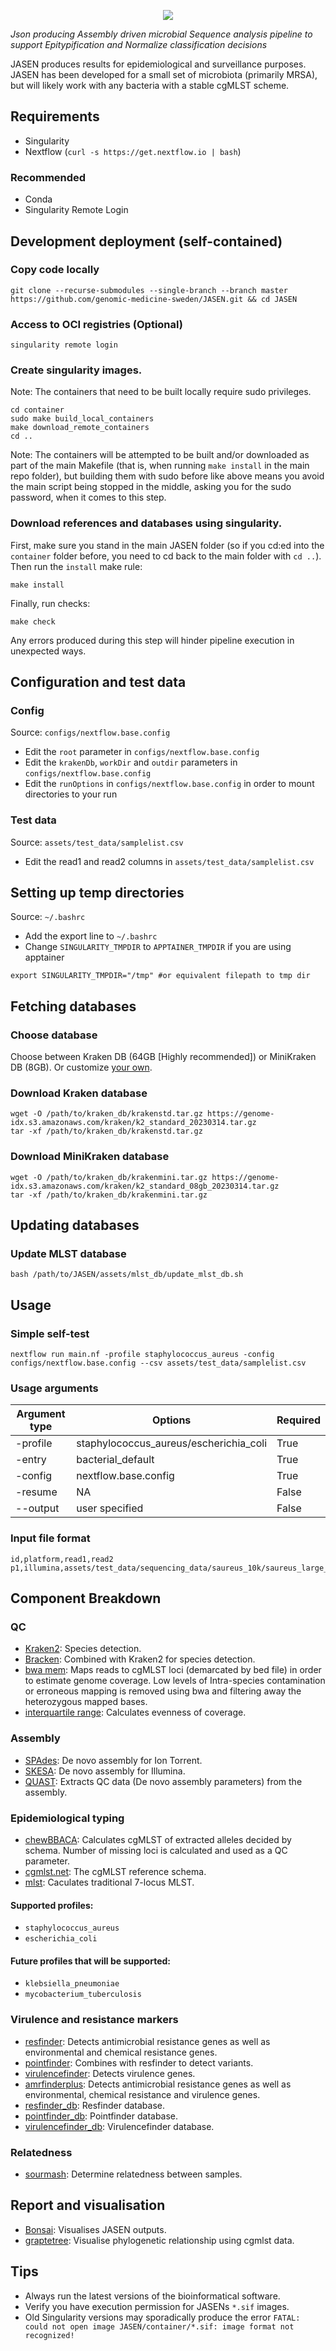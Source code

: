 <p align="center">
  <a href="https://github.com/genomic-medicine-sweden/JASEN">
    <img src="artwork/logo.png"/>
  </a>
</p>

_Json producing Assembly driven microbial Sequence analysis pipeline to support Epitypification and Normalize classification decisions_

JASEN produces results for epidemiological and surveillance purposes.
JASEN has been developed for a small set of microbiota (primarily MRSA), but will likely work with any bacteria with a stable cgMLST scheme.

## Requirements

* Singularity
* Nextflow (`curl -s https://get.nextflow.io | bash`)

### Recommended

* Conda
* Singularity Remote Login

## Development deployment (self-contained)

### Copy code locally

```
git clone --recurse-submodules --single-branch --branch master  https://github.com/genomic-medicine-sweden/JASEN.git && cd JASEN
```

### Access to OCI registries (Optional)

```
singularity remote login
```

### Create singularity images. 

Note: The containers that need to be built locally require sudo privileges.

```
cd container
sudo make build_local_containers
make download_remote_containers
cd ..
```

Note: The containers will be attempted to be built and/or downloaded as part of
the main Makefile (that is, when running `make install` in the main repo
folder), but building them with sudo before like above means you avoid the main
script being stopped in the middle, asking you for the sudo password, when it
comes to this step.

### Download references and databases using singularity. 

First, make sure you stand in the main JASEN folder (so if you cd:ed into the
`container` folder before, you need to cd back to the main folder with `cd
..`). Then run the `install` make rule:

```
make install
```

Finally, run checks:

```
make check
```

Any errors produced during this step will hinder pipeline execution in
unexpected ways.

## Configuration and test data

### Config 
Source: `configs/nextflow.base.config`

* Edit the `root` parameter in `configs/nextflow.base.config`
* Edit the `krakenDb`, `workDir` and `outdir` parameters in `configs/nextflow.base.config`
* Edit the `runOptions` in `configs/nextflow.base.config` in order to mount directories to your run

### Test data
Source: `assets/test_data/samplelist.csv`

* Edit the read1 and read2 columns in `assets/test_data/samplelist.csv`

## Setting up temp directories
Source: `~/.bashrc`

* Add the export line to `~/.bashrc`
* Change `SINGULARITY_TMPDIR` to `APPTAINER_TMPDIR` if you are using apptainer

```
export SINGULARITY_TMPDIR="/tmp" #or equivalent filepath to tmp dir
```

## Fetching databases

### Choose database
Choose between Kraken DB (64GB [Highly recommended]) or MiniKraken DB (8GB).
Or customize [your own](https://benlangmead.github.io/aws-indexes/k2).

### Download Kraken database

```
wget -O /path/to/kraken_db/krakenstd.tar.gz https://genome-idx.s3.amazonaws.com/kraken/k2_standard_20230314.tar.gz
tar -xf /path/to/kraken_db/krakenstd.tar.gz
```

### Download MiniKraken database

```
wget -O /path/to/kraken_db/krakenmini.tar.gz https://genome-idx.s3.amazonaws.com/kraken/k2_standard_08gb_20230314.tar.gz
tar -xf /path/to/kraken_db/krakenmini.tar.gz
```

## Updating databases

### Update MLST database

```
bash /path/to/JASEN/assets/mlst_db/update_mlst_db.sh
```

## Usage

### Simple self-test

```
nextflow run main.nf -profile staphylococcus_aureus -config configs/nextflow.base.config --csv assets/test_data/samplelist.csv
```

### Usage arguments

| Argument type | Options                                | Required |
| ------------- | -------------------------------------- | -------- |
| -profile      | staphylococcus_aureus/escherichia_coli | True     |
| -entry        | bacterial_default                      | True     |
| -config       | nextflow.base.config                   | True     |
| -resume       | NA                                     | False    |
| --output      | user specified                         | False    |

### Input file format 

```csv
id,platform,read1,read2
p1,illumina,assets/test_data/sequencing_data/saureus_10k/saureus_large_R1_001.fastq.gz,assets/test_data/sequencing_data/saureus_10k/saureus_large_R2_001.fastq.gz
```

## Component Breakdown

### QC

* [Kraken2](https://ccb.jhu.edu/software/kraken2/): Species detection.
* [Bracken](https://ccb.jhu.edu/software/bracken/): Combined with Kraken2 for species detection.
* [bwa mem](https://github.com/lh3/bwa): Maps reads to cgMLST loci (demarcated by bed file) in order to estimate genome coverage. Low levels of Intra-species contamination or erroneous mapping is removed using bwa and filtering away the heterozygous mapped bases.
* [interquartile range](https://en.wikipedia.org/wiki/Interquartile_range): Calculates evenness of coverage.

### Assembly

* [SPAdes](http://cab.spbu.ru/software/spades/): De novo assembly for Ion Torrent.
* [SKESA](https://www.ridom.de/seqsphere/ug/v60/SKESA_Assembler.html): De novo assembly for Illumina.
* [QUAST](http://cab.spbu.ru/software/quast/): Extracts QC data (De novo assembly parameters) from the assembly.

### Epidemiological typing

* [chewBBACA](https://github.com/B-UMMI/chewBBACA/wiki): Calculates cgMLST of extracted alleles decided by schema. Number of missing loci is calculated and used as a QC parameter.
* [cgmlst.net](https://www.cgmlst.org/ncs/schema/141106/): The cgMLST reference schema.
* [mlst](https://github.com/tseemann/mlst): Caculates traditional 7-locus MLST.

#### Supported profiles:

* `staphylococcus_aureus`
* `escherichia_coli`

#### Future profiles that will be supported:

* `klebsiella_pneumoniae`
* `mycobacterium_tuberculosis`

### Virulence and resistance markers

* [resfinder](https://bitbucket.org/genomicepidemiology/resfinder/src/master/): Detects antimicrobial resistance genes as well as environmental and chemical resistance genes.
* [pointfinder](https://bitbucket.org/genomicepidemiology/pointfinder/src/master/): Combines with resfinder to detect variants.
* [virulencefinder](https://bitbucket.org/genomicepidemiology/virulencefinder/src/master/): Detects virulence genes.
* [amrfinderplus](https://github.com/ncbi/amr/wiki/Running-AMRFinderPlus): Detects antimicrobial resistance genes as well as environmental, chemical resistance and virulence genes.
* [resfinder_db](https://bitbucket.org/genomicepidemiology/resfinder_db/src/master/): Resfinder database.
* [pointfinder_db](https://bitbucket.org/genomicepidemiology/pointfinder_db/src/master/): Pointfinder database.
* [virulencefinder_db](https://bitbucket.org/genomicepidemiology/virulencefinder_db/src/master/): Virulencefinder database.

### Relatedness

* [sourmash](https://github.com/sourmash-bio/sourmash): Determine relatedness between samples.

## Report and visualisation

* [Bonsai](https://github.com/Clinical-Genomics-Lund/cgviz): Visualises JASEN outputs.
* [graptetree](https://github.com/achtman-lab/GrapeTree): Visualise phylogenetic relationship using cgmlst data.

## Tips

* Always run the latest versions of the bioinformatical software.
* Verify you have execution permission for JASENs `*.sif` images.
* Old Singularity versions may sporadically produce the error `FATAL: could not open image JASEN/container/*.sif: image format not recognized!`

